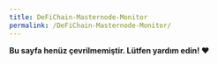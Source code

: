 ```yaml
---
title: DeFiChain-Masternode-Monitor
permalink: /DeFiChain-Masternode-Monitor/
---
```


**Bu sayfa henüz çevrilmemiştir. Lütfen yardım edin! ❤**
